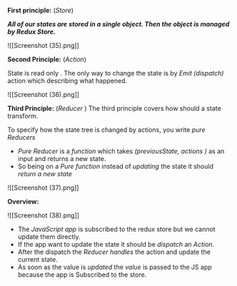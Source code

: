 **First principle:** (*Store*)

***All of our states are stored in a *single object.* Then the object is managed by Redux Store.***


![[Screenshot (35).png]]

**Second Principle:**  (*Action*)

State is read only . The only way  to change the state is by *Emit (dispatch)* action which describing what happened.

![[Screenshot (36).png]]

**Third Principle:**  (*Reducer* )
The third principle covers how should a state transform.

To specify how the state tree is changed by actions, you write *pure Reducers*

- *Pure Reducer* is a  *function* which takes *(previousState, actions )* as an input and returns a new state.
- So being on a *Pure function* instead of *updating* the state it should *return a new state* 

![[Screenshot (37).png]]

**Overview:**

![[Screenshot (38).png]]

- The *JavaScript app* is subscribed to the redux store but we cannot update them directly.
- If the app want to update the state it should be *dispatch* an *Action*.
- After the dispatch the *Reducer  handles* the action and update the current state.
- As soon as the value is *updated* the *value* is passed to the JS app because the app is Subscribed to the store.
